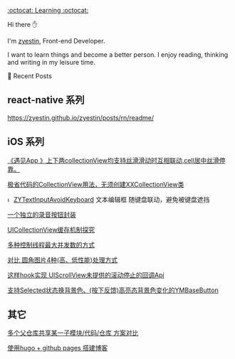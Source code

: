 
[:octocat: Learning :octocat:](https://github.com/zyestin/zyestin#octocat-learning-octocat)

Hi there ✋

I'm [zyestin](https://github.com/zyestin/), Front-end Developer.

I want to learn things and become a better person. I enjoy reading, thinking and writing in my leisure time.

📰 Recent Posts

## react-native 系列

<https://zyestin.github.io/zyestin/posts/rn/readme/>


## iOS 系列

[《遇见App 》上下两collectionView均支持丝滑滑动时互相联动,cell居中丝滑停靠。](https://github.com/wustzhy/TwoCollectionViewsLinkwork)

[极省代码的CollectionView用法，无须创建XXCollectionView类](https://github.com/wustzhy/ZYFlywheel/tree/master/SuperSimpleCollectionView)

<img src="https://cocoapods.org/favicons/favicon.ico" alt="Image" width="10"> [ZYTextInputAvoidKeyboard](https://github.com/wustzhy/ZYTextInputAvoidKeyboard) 文本编辑框 随键盘联动，避免被键盘遮挡

[一个独立的录音按钮封装](https://github.com/wustzhy/ZYAudioRecorderWidget)

[UICollectionView缓存机制探究](https://www.jianshu.com/p/5d817ea3565d)

[多种控制线程最大并发数的方式](https://github.com/wustzhy/ThreadCoutControl)

[对比 圆角图片4种(高、低性能)处理方式](https://github.com/wustzhy/TableViewOptimize)

[这样hook实现 UIScrollView未提供的滚动停止的回调Api](https://github.com/wustzhy/ZYFlywheel/tree/master/ScrollDidEndHook)

[支持Selected状态换背景色、(按下反馈)高亮态背景色变化的YMBaseButton](https://github.com/wustzhy/ZYFlywheel/tree/master/BgSelectedButton)

## 其它

[多个父仓库共享某一子模块/代码/仓库 方案对比](https://github.com/zyestin/MainRepoDemo/blob/main/README.md#多人协作-子仓库多人次修改和提交)

[使用hugo + github pages 搭建博客](https://zyestin.github.io/zyestin/posts/hugo-usage/)
